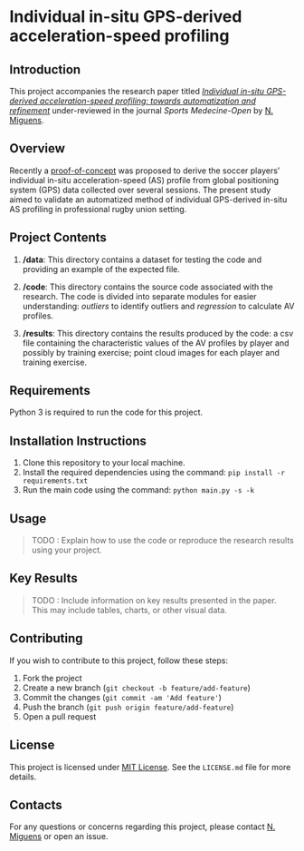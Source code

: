 # Individual in-situ GPS-derived acceleration-speed profiling

## Introduction

This project accompanies the research paper titled [*Individual in-situ GPS-derived acceleration-speed profiling: towards automatization and refinement*](https://dx.doi.org/10.21203/rs.3.rs-3251516/v1) under-reviewed in the journal *Sports Medecine-Open* by [N. Miguens](https://www.linkedin.com/in/nathan-miguens-543118176/).

## Overview

Recently a [proof-of-concept](https://doi.org/10.1016/j.jbiomech.2021.110524) was proposed to derive the soccer players’ individual in-situ acceleration-speed (AS) profile from global positioning system (GPS) data collected over several sessions. The present study aimed to validate an automatized method of individual GPS-derived in-situ AS profiling in professional rugby union setting.

## Project Contents

1. **/data**: This directory contains a dataset for testing the code and providing an example of the expected file. 

2. **/code**: This directory contains the source code associated with the research. The code is divided into separate modules for easier understanding: *outliers* to identify outliers and *regression* to calculate AV profiles.

3. **/results**: This directory contains the results produced by the code: a csv file containing the characteristic values of the AV profiles by player and possibly by training exercise; point cloud images for each player and training exercise.

## Requirements

Python 3 is required to run the code for this project.

## Installation Instructions

1. Clone this repository to your local machine.
2. Install the required dependencies using the command: `pip install -r requirements.txt`
3. Run the main code using the command: `python main.py -s -k`

## Usage

> TODO : Explain how to use the code or reproduce the research results using your project.

## Key Results

> TODO : Include information on key results presented in the paper. This may include tables, charts, or other visual data.

## Contributing

If you wish to contribute to this project, follow these steps:
1. Fork the project
2. Create a new branch (`git checkout -b feature/add-feature`)
3. Commit the changes (`git commit -am 'Add feature'`)
4. Push the branch (`git push origin feature/add-feature`)
5. Open a pull request

## License

This project is licensed under [MIT License](https://opensource.org/licenses/MIT). See the `LICENSE.md` file for more details.

## Contacts

For any questions or concerns regarding this project, please contact [N. Miguens](https://www.linkedin.com/in/nathan-miguens-543118176/) or open an issue.

